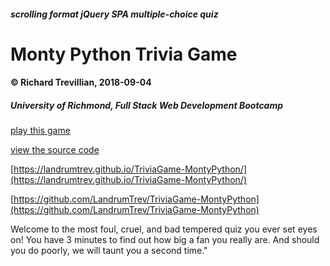 ##### scrolling format jQuery SPA multiple-choice quiz
# Monty Python Trivia Game
#### © Richard Trevillian, 2018-09-04
##### University of Richmond, Full Stack Web Development Bootcamp

[play this game](https://landrumtrev.github.io/TriviaGame-MontyPython/)

[view the source code](https://github.com/LandrumTrev/TriviaGame-MontyPython)

[https://landrumtrev.github.io/TriviaGame-MontyPython/](https://landrumtrev.github.io/TriviaGame-MontyPython/)

[https://github.com/LandrumTrev/TriviaGame-MontyPython](https://github.com/LandrumTrev/TriviaGame-MontyPython)


Welcome to the most foul, cruel, and bad tempered quiz you ever set eyes on! You have 3 minutes to find out how big a fan you really are. And should you do poorly, we will taunt you a second time."

